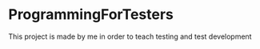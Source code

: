 # ProgrammingForTesters

This project is made by me in order to teach testing and test development 

